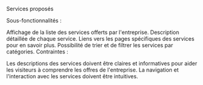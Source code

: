 Services proposés

Sous-fonctionnalités :

Affichage de la liste des services offerts par l'entreprise.
Description détaillée de chaque service.
Liens vers les pages spécifiques des services pour en savoir plus. 
Possibilité de trier et de filtrer les services par catégories.
Contraintes :

Les descriptions des services doivent être claires et informatives pour aider les visiteurs à comprendre les offres de l'entreprise.
La navigation et l'interaction avec les services doivent être intuitives.
